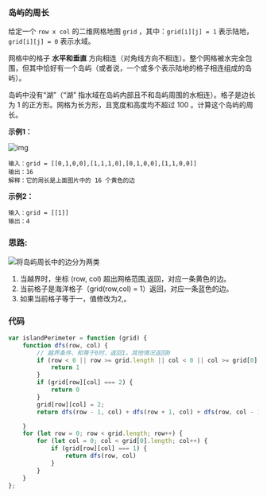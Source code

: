### 岛屿的周长

给定一个 `row x col` 的二维网格地图 `grid` ，其中：`grid[i][j] = 1` 表示陆地， `grid[i][j] = 0` 表示水域。

网格中的格子 **水平和垂直** 方向相连（对角线方向不相连）。整个网格被水完全包围，但其中恰好有一个岛屿（或者说，一个或多个表示陆地的格子相连组成的岛屿）。

岛屿中没有“湖”（“湖” 指水域在岛屿内部且不和岛屿周围的水相连）。格子是边长为 1 的正方形。网格为长方形，且宽度和高度均不超过 100 。计算这个岛屿的周长。

**示例1：**

![img](https://assets.leetcode-cn.com/aliyun-lc-upload/uploads/2018/10/12/island.png)

```
输入：grid = [[0,1,0,0],[1,1,1,0],[0,1,0,0],[1,1,0,0]]
输出：16
解释：它的周长是上面图片中的 16 个黄色的边
```

**示例2：**

```
输入：grid = [[1]]
输出：4
```

### 思路:

![将岛屿周长中的边分为两类](https://pic.leetcode-cn.com/66d817362c1037ebe7705aacfbc6546e321c2b6a2e4fec96791f47604f546638.jpg)

1. 当越界时，坐标 (row, col) 超出网格范围,返回，对应一条黄色的边。
2. 当前格子是海洋格子（grid(row,col) = 1）返回，对应一条蓝色的边。
3. 如果当前格子等于一，值修改为2,。

### 代码

```js
var islandPerimeter = function (grid) {
    function dfs(row, col) {
        // 越界条件、和等于0时，返回1。其他情况返回0 
        if (row < 0 || row >= grid.length || col < 0 || col >= grid[0].length || grid[row][col] === 0) {
            return 1
        }
        if (grid[row][col] === 2) {
            return 0
        }
        grid[row][col] = 2;
        return dfs(row - 1, col) + dfs(row + 1, col) + dfs(row, col - 1) + dfs(row, col + 1)

    }
    for (let row = 0; row < grid.length; row++) {
        for (let col = 0; col < grid[0].length; col++) {
            if (grid[row][col] === 1) {
                return dfs(row, col)
            }
        }
    }
};
```



